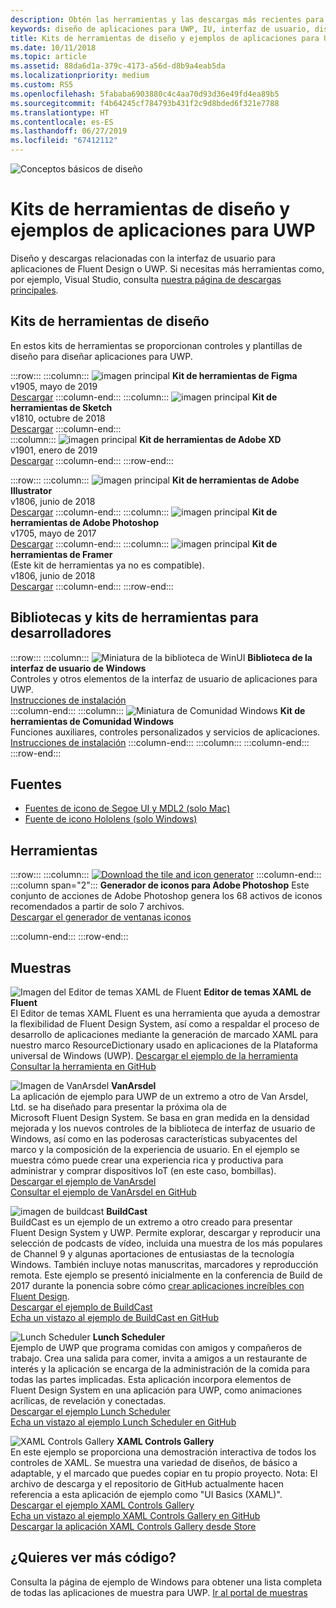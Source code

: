 ```yaml
---
description: Obtén las herramientas y las descargas más recientes para los diseños de la distribución y los controles de la interfaz de usuario de las aplicaciones para UWP.
keywords: diseño de aplicaciones para UWP, IU, interfaz de usuario, diseños de interfaz de usuario, descargas, herramientas de UWP
title: Kits de herramientas de diseño y ejemplos de aplicaciones para UWP
ms.date: 10/11/2018
ms.topic: article
ms.assetid: 88da6d1a-379c-4173-a56d-d8b9a4eab5da
ms.localizationpriority: medium
ms.custom: RS5
ms.openlocfilehash: 5fababa6903880c4c4aa70d93d36e49fd4ea89b5
ms.sourcegitcommit: f4b64245cf784793b431f2c9d8bded6f321e7788
ms.translationtype: HT
ms.contentlocale: es-ES
ms.lasthandoff: 06/27/2019
ms.locfileid: "67412112"
---
```

![Conceptos básicos de diseño](../images/downloads-2x.png)

# <a name="design-toolkits-and-samples-for-uwp-apps"></a>Kits de herramientas de diseño y ejemplos de aplicaciones para UWP
 
Diseño y descargas relacionadas con la interfaz de usuario para aplicaciones de Fluent Design o UWP. Si necesitas más herramientas como, por ejemplo, Visual Studio, consulta <a href="https://developer.microsoft.com/windows/downloads">nuestra página de descargas principales</a>. 


## <a name="design-toolkits"></a>Kits de herramientas de diseño

En estos kits de herramientas se proporcionan controles y plantillas de diseño para diseñar aplicaciones para UWP.

:::row:::
    :::column:::
![imagen principal](images/figma.png)
<b>Kit de herramientas de Figma</b><br>
v1905, mayo de 2019<br>
<a href="https://aka.ms/figmatoolkit">Descargar</a>
    :::column-end:::
    :::column:::
![imagen principal](images/sketch.png)
<b>Kit de herramientas de Sketch</b><br>
v1810, octubre de 2018<br>
<a href="https://aka.ms/sketchtoolkit">Descargar</a>
    :::column-end:::    
    :::column:::
![imagen principal](images/adobe-xd.png)
<b>Kit de herramientas de Adobe XD</b><br>
v1901, enero de 2019<br>
<a href="https://aka.ms/adobexdtoolkit">Descargar</a>
    :::column-end:::
:::row-end:::

:::row:::
    :::column:::
![imagen principal](images/adobe-illustrator.png)
<b>Kit de herramientas de Adobe Illustrator</b><br>
v1806, junio de 2018<br>
<a href="https://aka.ms/adobeillustratortoolkit">Descargar</a>
    :::column-end:::
    :::column:::
![imagen principal](images/adobe-photoshop.png)
<b>Kit de herramientas de Adobe Photoshop</b><br>
v1705, mayo de 2017<br>
<a href="https://aka.ms/adobephotoshoptoolkit">Descargar</a>
    :::column-end:::
    :::column:::
![imagen principal](images/framer.png)
<b>Kit de herramientas de Framer</b><br>
(Este kit de herramientas ya no es compatible).<br/>
v1806, junio de 2018<br>
<a href="https://aka.ms/framertoolkit">Descargar</a>
    :::column-end:::
:::row-end:::

## <a name="developer-toolkits-and-libraries"></a>Bibliotecas y kits de herramientas para desarrolladores

:::row:::
    :::column:::
![Miniatura de la biblioteca de WinUI](images/WinUI-library.png)
<b>Biblioteca de la interfaz de usuario de Windows</b><br>
Controles y otros elementos de la interfaz de usuario de aplicaciones para UWP.<br/>
<a href="/uwp/toolkits/winui/getting-started">Instrucciones de instalación</a><br/>
    :::column-end:::
    :::column:::
![Miniatura de Comunidad Windows](images/Windows-community-toolkit.png)
<b>Kit de herramientas de Comunidad Windows</b><br>
Funciones auxiliares, controles personalizados y servicios de aplicaciones.<br />
<a href="/windows/uwpcommunitytoolkit/getting-started">Instrucciones de instalación</a>
    :::column-end:::
    :::column:::
    :::column-end:::
:::row-end:::

## <a name="fonts"></a>Fuentes

* <a href="https://aka.ms/SegoeFonts">Fuentes de icono de Segoe UI y MDL2 (solo Mac)</a>
* <a href="https://aka.ms/hololensiconfont">Fuente de icono Hololens (solo Windows)</a>

## <a name="tools"></a>Herramientas

:::row:::
    :::column:::
        <a href="https://go.microsoft.com/fwlink/p/?LinkId=760394"><img src="images/tile-icon-generator.png" alt="Download the tile and icon generator"/></a>
    :::column-end:::
    :::column span="2":::
      **Generador de iconos para Adobe Photoshop** Este conjunto de acciones de Adobe Photoshop genera los 68 activos de iconos recomendados a partir de solo 7 archivos. <br/><a href="https://go.microsoft.com/fwlink/p/?LinkId=760394">Descargar el generador de ventanas iconos</a></p>
    :::column-end:::
:::row-end:::

    
## <a name="samples"></a>Muestras

![Imagen del Editor de temas XAML de Fluent](images/XamlThemeEditor_screenshot.png)
**Editor de temas XAML de Fluent**<br>
El Editor de temas XAML Fluent es una herramienta que ayuda a demostrar la flexibilidad de Fluent Design System, así como a respaldar el proceso de desarrollo de aplicaciones mediante la generación de marcado XAML para nuestro marco ResourceDictionary usado en aplicaciones de la Plataforma universal de Windows (UWP).
<a href="https://github.com/Microsoft/fluent-xaml-theme-editor/archive/master.zip">Descargar el ejemplo de la herramienta</a> <br><a href="https://github.com/Microsoft/fluent-xaml-theme-editor">Consultar la herramienta en GitHub</a>

![Imagen de VanArsdel](images/VanArsdel_Screenshot.png)
**VanArsdel**<br>
La aplicación de ejemplo para UWP de un extremo a otro de Van Arsdel, Ltd. se ha diseñado para presentar la próxima ola de Microsoft Fluent Design System. Se basa en gran medida en la densidad mejorada y los nuevos controles de la <a herf="https://docs.microsoft.com/uwp/toolkits/winui/">biblioteca de interfaz de usuario de Windows</a>, así como en las poderosas características subyacentes del marco y la composición de la experiencia de usuario. En el ejemplo se muestra cómo puede crear una experiencia rica y productiva para administrar y comprar dispositivos IoT (en este caso, bombillas).<br>
<a href="https://github.com/Microsoft/VanArsdel/archive/master.zip">Descargar el ejemplo de VanArsdel</a> <br><a href="https://github.com/microsoft/vanarsdel">Consultar el ejemplo de VanArsdel en GitHub</a>

![imagen de buildcast](images/buildcast.png)
**BuildCast**<br>
BuildCast es un ejemplo de un extremo a otro creado para presentar Fluent Design System y UWP. Permite explorar, descargar y reproducir una selección de podcasts de vídeo, incluida una muestra de los más populares de Channel 9 y algunas aportaciones de entusiastas de la tecnología Windows. También incluye notas manuscritas, marcadores y reproducción remota. Este ejemplo se presentó inicialmente en la conferencia de Build de 2017 durante la ponencia sobre cómo <a href="https://channel9.msdn.com/Events/Build/2017/B8034">crear aplicaciones increíbles con Fluent Design</a>. <br>
<a href="https://github.com/Microsoft/BuildCast/archive/master.zip">Descargar el ejemplo de BuildCast</a> <br><a href="https://github.com/Microsoft/BuildCast">Echa un vistazo al ejemplo de BuildCast en GitHub</a>

![Lunch Scheduler](images/lunchscheduler.png)
**Lunch Scheduler**<br>
Ejemplo de UWP que programa comidas con amigos y compañeros de trabajo. Crea una salida para comer, invita a amigos a un restaurante de interés y la aplicación se encarga de la administración de la comida para todas las partes implicadas. Esta aplicación incorpora elementos de Fluent Design System en una aplicación para UWP, como animaciones acrílicas, de revelación y conectadas. <br/><a href="https://github.com/Microsoft/Windows-appsample-lunch-scheduler/archive/master.zip">Descargar el ejemplo Lunch Scheduler</a><br/><a href="https://github.com/Microsoft/Windows-appsample-lunch-scheduler">Echa un vistazo al ejemplo Lunch Scheduler en GitHub</a></p>  

![XAML Controls Gallery](images/xaml-controls-gallery.png)
**XAML Controls Gallery**<br>
En este ejemplo se proporciona una demostración interactiva de todos los controles de XAML. Se muestra una variedad de diseños, de básico a adaptable, y el marcado que puedes copiar en tu propio proyecto. Nota: El archivo de descarga y el repositorio de GitHub actualmente hacen referencia a esta aplicación de ejemplo como "UI Basics (XAML)". <br/><a href="https://github.com/Microsoft/Windows-universal-samples/archive/master.zip">Descargar el ejemplo XAML Controls Gallery</a><br/><a href="https://github.com/Microsoft/Xaml-Controls-Gallery">Echa un vistazo al ejemplo XAML Controls Gallery en GitHub</a> <br/><a href="https://www.microsoft.com/store/apps/9msvh128x2zt">Descargar la aplicación XAML Controls Gallery desde Store</a></p>

## <a name="want-more-code"></a>¿Quieres ver más código?

Consulta la página de ejemplo de Windows para obtener una lista completa de todas las aplicaciones de muestra para UWP. <a href="https://developer.microsoft.com/windows/samples">Ir al portal de muestras</a>
